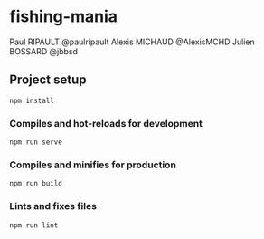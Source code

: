 # fishing-mania
Paul RIPAULT @paulripault Alexis MICHAUD @AlexisMCHD Julien BOSSARD @jbbsd
## Project setup
```
npm install
```

### Compiles and hot-reloads for development
```
npm run serve
```

### Compiles and minifies for production
```
npm run build
```

### Lints and fixes files
```
npm run lint
```
